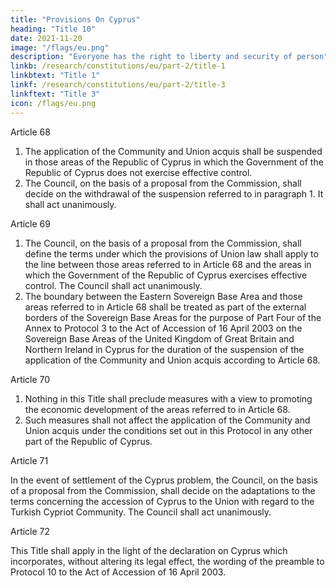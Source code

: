 ```yaml
---
title: "Provisions On Cyprus"
heading: "Title 10"
date: 2021-11-20
image: "/flags/eu.png"
description: "Everyone has the right to liberty and security of person"
linkb: /research/constitutions/eu/part-2/title-1
linkbtext: "Title 1"
linkf: /research/constitutions/eu/part-2/title-3
linkftext: "Title 3"
icon: /flags/eu.png
---
```



Article 68

1. The application of the Community and Union acquis shall be suspended in those areas of the Republic of Cyprus in which the Government of the Republic of Cyprus does not exercise effective control.
2. The Council, on the basis of a proposal from the Commission, shall decide on the withdrawal of
the suspension referred to in paragraph 1. It shall act unanimously.

Article 69

1. The Council, on the basis of a proposal from the Commission, shall define the terms under which the provisions of Union law shall apply to the line between those areas referred to in Article 68 and the areas in which the Government of the Republic of Cyprus exercises effective control. The Council shall act unanimously.
2. The boundary between the Eastern Sovereign Base Area and those areas referred to in Article 68 shall be treated as part of the external borders of the Sovereign Base Areas for the purpose of Part Four of the Annex to Protocol 3 to the Act of Accession of 16 April 2003 on the Sovereign Base Areas of the United Kingdom of Great Britain and Northern Ireland in Cyprus for the duration of the suspension of the application of the Community and Union acquis according to Article 68.

Article 70

1. Nothing in this Title shall preclude measures with a view to promoting the economic development of the areas referred to in Article 68.
2. Such measures shall not affect the application of the Community and Union acquis under the conditions set out in this Protocol in any other part of the Republic of Cyprus.

Article 71

In the event of settlement of the Cyprus problem, the Council, on the basis of a proposal from the Commission, shall decide on the adaptations to the terms concerning the accession of Cyprus to the Union with regard to the Turkish Cypriot Community. The Council shall act unanimously.

Article 72

This Title shall apply in the light of the declaration on Cyprus which incorporates, without altering its
legal effect, the wording of the preamble to Protocol 10 to the Act of Accession of 16 April 2003.

